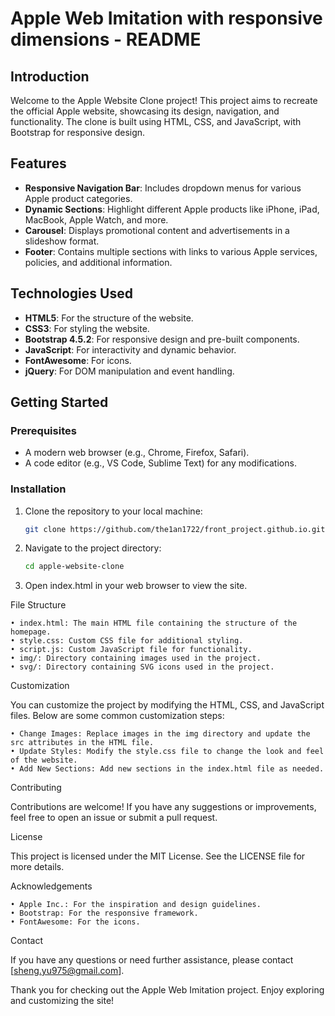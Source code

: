 # Apple Web Imitation with responsive dimensions - README


## Introduction

Welcome to the Apple Website Clone project! This project aims to recreate the official Apple website, showcasing its design, navigation, and functionality. The clone is built using HTML, CSS, and JavaScript, with Bootstrap for responsive design.

## Features

- **Responsive Navigation Bar**: Includes dropdown menus for various Apple product categories.
- **Dynamic Sections**: Highlight different Apple products like iPhone, iPad, MacBook, Apple Watch, and more.
- **Carousel**: Displays promotional content and advertisements in a slideshow format.
- **Footer**: Contains multiple sections with links to various Apple services, policies, and additional information.

## Technologies Used

- **HTML5**: For the structure of the website.
- **CSS3**: For styling the website.
- **Bootstrap 4.5.2**: For responsive design and pre-built components.
- **JavaScript**: For interactivity and dynamic behavior.
- **FontAwesome**: For icons.
- **jQuery**: For DOM manipulation and event handling.

## Getting Started

### Prerequisites

- A modern web browser (e.g., Chrome, Firefox, Safari).
- A code editor (e.g., VS Code, Sublime Text) for any modifications.

### Installation

1. Clone the repository to your local machine:
   ```bash
   git clone https://github.com/the1an1722/front_project.github.io.git

2. Navigate to the project directory:
   ```bash
   cd apple-website-clone

3.	Open index.html in your web browser to view the site.

File Structure

	• index.html: The main HTML file containing the structure of the homepage.
	• style.css: Custom CSS file for additional styling.
	• script.js: Custom JavaScript file for functionality.
	• img/: Directory containing images used in the project.
	• svg/: Directory containing SVG icons used in the project.

Customization

You can customize the project by modifying the HTML, CSS, and JavaScript files. Below are some common customization steps:

	• Change Images: Replace images in the img directory and update the src attributes in the HTML file.
	• Update Styles: Modify the style.css file to change the look and feel of the website.
	• Add New Sections: Add new sections in the index.html file as needed.

Contributing

Contributions are welcome! If you have any suggestions or improvements, feel free to open an issue or submit a pull request.

License

This project is licensed under the MIT License. See the LICENSE file for more details.

Acknowledgements

	• Apple Inc.: For the inspiration and design guidelines.
	• Bootstrap: For the responsive framework.
	• FontAwesome: For the icons.

Contact

If you have any questions or need further assistance, please contact [sheng.yu975@gmail.com].

Thank you for checking out the Apple Web Imitation project. Enjoy exploring and customizing the site!